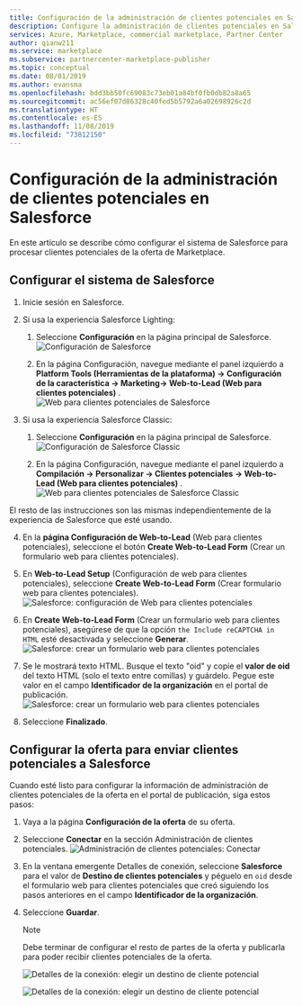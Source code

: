 ```yaml
---
title: Configuración de la administración de clientes potenciales en Salesforce | Azure Marketplace
description: Configure la administración de clientes potenciales en Salesforce para clientes de Azure Marketplace.
services: Azure, Marketplace, commercial marketplace, Partner Center
author: qianw211
ms.service: marketplace
ms.subservice: partnercenter-marketplace-publisher
ms.topic: conceptual
ms.date: 08/01/2019
ms.author: evansma
ms.openlocfilehash: bdd3bb50fc69083c73eb01a84bf0fb0db82a8a65
ms.sourcegitcommit: ac56ef07d86328c40fed5b5792a6a02698926c2d
ms.translationtype: HT
ms.contentlocale: es-ES
ms.lasthandoff: 11/08/2019
ms.locfileid: "73812150"
---
```

# <a name="configure-lead-management-for-salesforce"></a>Configuración de la administración de clientes potenciales en Salesforce

En este artículo se describe cómo configurar el sistema de Salesforce para procesar clientes potenciales de la oferta de Marketplace.

## <a name="set-up-your-salesforce-system"></a>Configurar el sistema de Salesforce

1. Inicie sesión en Salesforce.
2. Si usa la experiencia Salesforce Lighting:
    1. Seleccione **Configuración** en la página principal de Salesforce.
    ![Configuración de Salesforce](./media/commercial-marketplace-lead-management-instructions-salesforce/salesforce-1.png)

    1. En la página Configuración, navegue mediante el panel izquierdo a **Platform Tools (Herramientas de la plataforma) -> Configuración de la característica -> Marketing-> Web-to-Lead (Web para clientes potenciales)** .
    ![Web para clientes potenciales de Salesforce](./media/commercial-marketplace-lead-management-instructions-salesforce/salesforce-2.png)

3. Si usa la experiencia Salesforce Classic:
    1. Seleccione **Configuración** en la página principal de Salesforce.
    ![Configuración de Salesforce Classic](./media/commercial-marketplace-lead-management-instructions-salesforce/salesforce-classic-setup.png)

    1. En la página Configuración, navegue mediante el panel izquierdo a **Compilación -> Personalizar -> Clientes potenciales -> Web-to-Lead (Web para clientes potenciales)** .
    ![Web para clientes potenciales de Salesforce Classic](./media/commercial-marketplace-lead-management-instructions-salesforce/salesforce-classic-web-to-lead.png)

El resto de las instrucciones son las mismas independientemente de la experiencia de Salesforce que esté usando.

4. En la **página Configuración de Web-to-Lead** (Web para clientes potenciales), seleccione el botón **Create Web-to-Lead Form** (Crear un formulario web para clientes potenciales).
5. En **Web-to-Lead Setup** (Configuración de web para clientes potenciales), seleccione **Create Web-to-Lead Form** (Crear formulario web para clientes potenciales).
    ![Salesforce: configuración de Web para clientes potenciales](./media/commercial-marketplace-lead-management-instructions-salesforce/salesforce-3.png)

6. En **Create Web-to-Lead Form** (Crear un formulario web para clientes potenciales), asegúrese de que la opción `the Include reCAPTCHA in HTML` esté desactivada y seleccione **Generar**. 
    ![Salesforce: crear un formulario web para clientes potenciales](./media/commercial-marketplace-lead-management-instructions-salesforce/salesforce-4.png)

7. Se le mostrará texto HTML. Busque el texto "oid" y copie el **valor de oid** del texto HTML (solo el texto entre comillas) y guárdelo. Pegue este valor en el campo **Identificador de la organización** en el portal de publicación.
    ![Salesforce: crear un formulario web para clientes potenciales](./media/commercial-marketplace-lead-management-instructions-salesforce/salesforce-5.png)

8. Seleccione **Finalizado**.

## <a name="configure-your-offer-to-send-leads-to-salesforce"></a>Configurar la oferta para enviar clientes potenciales a Salesforce

Cuando esté listo para configurar la información de administración de clientes potenciales de la oferta en el portal de publicación, siga estos pasos:

1. Vaya a la página **Configuración de la oferta** de su oferta.
1. Seleccione **Conectar** en la sección Administración de clientes potenciales.
    ![Administración de clientes potenciales: Conectar](./media/commercial-marketplace-lead-management-instructions-salesforce/lead-management-connect.png)

1. En la ventana emergente Detalles de conexión, seleccione **Salesforce** para el valor de **Destino de clientes potenciales** y péguelo en `oid` desde el formulario web para clientes potenciales que creó siguiendo los pasos anteriores en el campo **Identificador de la organización**.

1. Seleccione **Guardar**. 

    >[!Note]
    >Debe terminar de configurar el resto de partes de la oferta y publicarla para poder recibir clientes potenciales de la oferta.

    ![Detalles de la conexión: elegir un destino de cliente potencial](./media/commercial-marketplace-lead-management-instructions-salesforce/choose-lead-destination.png)

    ![Detalles de la conexión: elegir un destino de cliente potencial](./media/commercial-marketplace-lead-management-instructions-salesforce/connection-details.png)